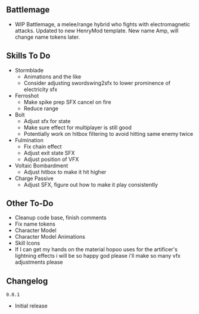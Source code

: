 ## Battlemage
- WIP Battlemage, a melee/range hybrid who fights with electromagnetic attacks. Updated to new HenryMod template. New name Amp, will change name tokens later.

## Skills To Do
- Stormblade
  - Animations and the like
  - Consider adjusting swordswing2sfx to lower prominence of electricity sfx
- Ferroshot
  - Make spike prep SFX cancel on fire
  - Reduce range
- Bolt
  - Adjust sfx for state
  - Make sure effect for multiplayer is still good
  - Potentially work on hitbox filtering to avoid hitting same enemy twice
- Fulmination
  - Fix chain effect
  - Adjust exit state SFX
  - Adjust position of VFX
- Voltaic Bombardment
  - Adjust hitbox to make it hit higher
- Charge Passive
  - Adjust SFX, figure out how to make it play consistently
 ## Other To-Do
- Cleanup code base, finish comments
- Fix name tokens
- Character Model
- Character Model Animations
- Skill Icons
- If I can get my hands on the material hopoo uses for the artificer's lightning effects i will be so happy god please i'll make so many vfx adjustments please

## Changelog
`0.0.1`
- Initial release
